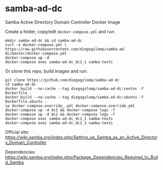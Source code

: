 # samba-ad-dc

Samba Active Directory Domain Controller Docker Image

Create a folder, copy/edit `docker-compose.yml` and run:

```
mkdir samba-ad-dc && cd samba-ad-dc
curl -o docker-compose.yml \
https://raw.githubusercontent.com/diegogslomp/samba-ad-dc/master/docker-compose.yml
docker-compose up -d
docker-compose exec samba-ad-dc_dc1_1 samba-tests
```

Or clone this repo, build images and run:

```
git clone https://github.com/diegogslomp/samba-ad-dc
cd samba-ad-dc
docker build --no-cache --tag diegogslomp/samba-ad-dc:centos -f Dockerfile .
docker build --no-cache --tag diegogslomp/samba-ad-dc:ubuntu -f Dockerfile.ubuntu .
cp docker-compose.override_.yml docker-compose.override.yml
docker-compose up -d dc1 && docker-compose logs -f
docker-compose up -d dc2 && docker-compose logs -f
docker-compose exec samba-ad-dc_dc1_1 samba-tests
docker-compose exec samba-ad-dc_dc2_1 samba-tests
```

Official site: https://wiki.samba.org/index.php/Setting_up_Samba_as_an_Active_Directory_Domain_Controller

Dependencies: https://wiki.samba.org/index.php/Package_Dependencies_Required_to_Build_Samba
